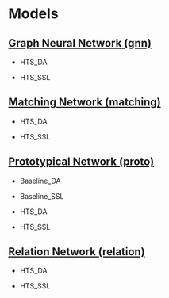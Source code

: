 # Models

## [Graph Neural Network (gnn)](https://arxiv.org/pdf/1711.04043.pdf)

- HTS_DA

- HTS_SSL

## [Matching Network (matching)](https://arxiv.org/pdf/1606.04080.pdf)

- HTS_DA

- HTS_SSL

## [Prototypical Network (proto)](https://arxiv.org/pdf/1703.05175.pdf)

- Baseline_DA

- Baseline_SSL

- HTS_DA

- HTS_SSL

## [Relation Network (relation)](https://arxiv.org/pdf/1711.06025.pdf)

- HTS_DA

- HTS_SSL
